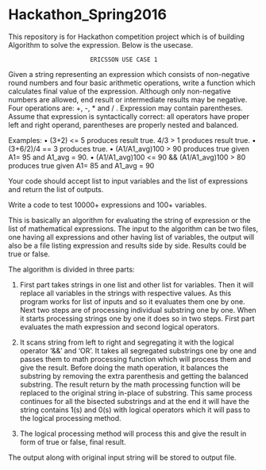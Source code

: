 # Hackathon_Spring2016
This repository is for Hackathon competition project which is of building Algorithm to solve the expression. Below is the usecase.

                           ERICSSON USE CASE 1

Given a string representing an expression which consists of non-negative round numbers and four basic arithmetic operations, 
write a function which calculates final value of the expression. 
Although only non-negative numbers are allowed, end result or intermediate results may be negative. 
Four operations are: +, -, * and / . Expression may contain parentheses. 
Assume that expression is syntactically correct: all operators have proper left and right operand, parentheses are properly nested 
and balanced.

Examples:
•	(3+2) <= 5 produces result true. 4/3 > 1 produces result true. 
•	(3+6/2)/4 == 3 produces true. 
•	(A1/A1_avg)100 > 90 produces true given A1= 95 and A1_avg = 90. 
•	(A1/A1_avg)100 <= 90 && (A1/A1_avg)100 > 80 produces true given A1= 85 and A1_avg = 90

Your code should accept list to input variables and the list of expressions and return the list of outputs.

Write a code to test 10000+ expressions and 100+ variables.

 This is basically an algorithm for evaluating the string of expression or the list of mathematical expressions. The input to the algorithm can be two files, one having all expressions and other having list of variables, the output will also be a file listing expression and results side by side. Results could be true or false. 
 
The algorithm is divided in three parts:

1.	First part takes strings in one list and other list for variables. Then it will replace all variables in the strings with respective values. As this program works for list of inputs and so it evaluates them one by one.
Next two steps are of processing individual substring one by one. When it starts processing strings one by one it does so in two steps. First part evaluates the math expression and second logical operators. 

2.	It scans string from left to right and segregating it with the logical operator ‘&&’ and ‘OR’. It takes all segregated substrings one by one and passes them to math processing function which will process them and give the result. 
Before doing the math operation, it balances the substring by removing the extra parenthesis and getting the balanced substring. The result return by the math processing function will be replaced to the original string in-place of substring.
This same process continues for all the bisected substrings and at the end it will have the string contains 1(s) and 0(s) with logical operators which it will pass to the logical processing method.

3.	The logical processing method will process this and give the result in form of true or false, final result.

The output along with original input string will be stored to output file.







  
